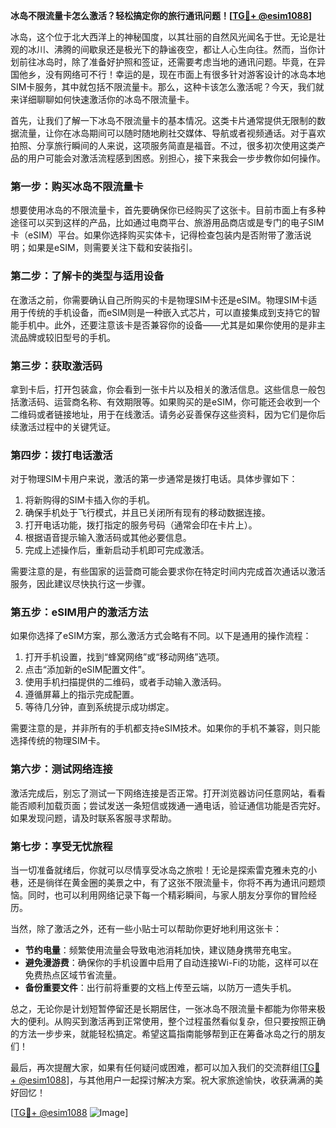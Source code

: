 **冰岛不限流量卡怎么激活？轻松搞定你的旅行通讯问题！[[TG💪+ @esim1088](https://t.me/s/esim1088)]**

冰岛，这个位于北大西洋上的神秘国度，以其壮丽的自然风光闻名于世。无论是壮观的冰川、沸腾的间歇泉还是极光下的静谧夜空，都让人心生向往。然而，当你计划前往冰岛时，除了准备好护照和签证，还需要考虑当地的通讯问题。毕竟，在异国他乡，没有网络可不行！幸运的是，现在市面上有很多针对游客设计的冰岛本地SIM卡服务，其中就包括不限流量卡。那么，这种卡该怎么激活呢？今天，我们就来详细聊聊如何快速激活你的冰岛不限流量卡。

首先，让我们了解一下冰岛不限流量卡的基本情况。这类卡片通常提供无限制的数据流量，让你在冰岛期间可以随时随地刷社交媒体、导航或者视频通话。对于喜欢拍照、分享旅行瞬间的人来说，这项服务简直是福音。不过，很多初次使用这类产品的用户可能会对激活流程感到困惑。别担心，接下来我会一步步教你如何操作。

### **第一步：购买冰岛不限流量卡**

想要使用冰岛的不限流量卡，首先要确保你已经购买了这张卡。目前市面上有多种途径可以买到这样的产品，比如通过电商平台、旅游用品商店或是专门的电子SIM卡（eSIM）平台。如果你选择购买实体卡，记得检查包装内是否附带了激活说明；如果是eSIM，则需要关注下载和安装指引。

### **第二步：了解卡的类型与适用设备**

在激活之前，你需要确认自己所购买的卡是物理SIM卡还是eSIM。物理SIM卡适用于传统的手机设备，而eSIM则是一种嵌入式芯片，可以直接集成到支持它的智能手机中。此外，还要注意该卡是否兼容你的设备——尤其是如果你使用的是非主流品牌或较旧型号的手机。

### **第三步：获取激活码**

拿到卡后，打开包装盒，你会看到一张卡片以及相关的激活信息。这些信息一般包括激活码、运营商名称、有效期限等。如果购买的是eSIM，你可能还会收到一个二维码或者链接地址，用于在线激活。请务必妥善保存这些资料，因为它们是你后续激活过程中的关键凭证。

### **第四步：拨打电话激活**

对于物理SIM卡用户来说，激活的第一步通常是拨打电话。具体步骤如下：

1. 将新购得的SIM卡插入你的手机。
2. 确保手机处于飞行模式，并且已关闭所有现有的移动数据连接。
3. 打开电话功能，拨打指定的服务号码（通常会印在卡片上）。
4. 根据语音提示输入激活码或其他必要信息。
5. 完成上述操作后，重新启动手机即可完成激活。

需要注意的是，有些国家的运营商可能会要求你在特定时间内完成首次通话以激活服务，因此建议尽快执行这一步骤。

### **第五步：eSIM用户的激活方法**

如果你选择了eSIM方案，那么激活方式会略有不同。以下是通用的操作流程：

1. 打开手机设置，找到“蜂窝网络”或“移动网络”选项。
2. 点击“添加新的eSIM配置文件”。
3. 使用手机扫描提供的二维码，或者手动输入激活码。
4. 遵循屏幕上的指示完成配置。
5. 等待几分钟，直到系统提示成功绑定。

需要注意的是，并非所有的手机都支持eSIM技术。如果你的手机不兼容，则只能选择传统的物理SIM卡。

### **第六步：测试网络连接**

激活完成后，别忘了测试一下网络连接是否正常。打开浏览器访问任意网站，看看能否顺利加载页面；尝试发送一条短信或拨通一通电话，验证通信功能是否完好。如果发现问题，请及时联系客服寻求帮助。

### **第七步：享受无忧旅程**

当一切准备就绪后，你就可以尽情享受冰岛之旅啦！无论是探索雷克雅未克的小巷，还是徜徉在黄金圈的美景之中，有了这张不限流量卡，你将不再为通讯问题烦恼。同时，也可以利用网络记录下每一个精彩瞬间，与家人朋友分享你的冒险经历。

当然，除了激活之外，还有一些小贴士可以帮助你更好地利用这张卡：

- **节约电量**：频繁使用流量会导致电池消耗加快，建议随身携带充电宝。
- **避免漫游费**：确保你的手机设置中启用了自动连接Wi-Fi的功能，这样可以在免费热点区域节省流量。
- **备份重要文件**：出行前将重要的文档上传至云端，以防万一遗失手机。

总之，无论你是计划短暂停留还是长期居住，一张冰岛不限流量卡都能为你带来极大的便利。从购买到激活再到正常使用，整个过程虽然看似复杂，但只要按照正确的方法一步步来，就能轻松搞定。希望这篇指南能够帮到正在筹备冰岛之行的朋友们！

最后，再次提醒大家，如果有任何疑问或困难，都可以加入我们的交流群组[[TG💪+ @esim1088](https://t.me/s/esim1088)]，与其他用户一起探讨解决方案。祝大家旅途愉快，收获满满的美好回忆！

[[TG💪+ @esim1088](https://t.me/s/esim1088) ![Image](https://i.postimg.cc/4NQfJmqS/Snipaste-2025-05-13-00-14-12.png)]